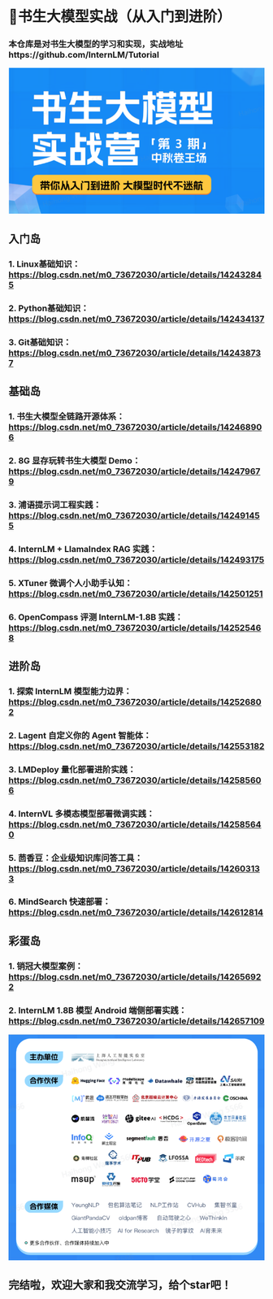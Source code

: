 # 🥰书生大模型实战（从入门到进阶）
### 本仓库是对书生大模型的学习和实现，实战地址https://github.com/InternLM/Tutorial
![书生大模型实战](/pictures/01.jpg)

## 入门岛
### 1. Linux基础知识：https://blog.csdn.net/m0_73672030/article/details/142432845
### 2. Python基础知识：https://blog.csdn.net/m0_73672030/article/details/142434137
### 3. Git基础知识：https://blog.csdn.net/m0_73672030/article/details/142438737

## 基础岛
### 1. 书生大模型全链路开源体系：https://blog.csdn.net/m0_73672030/article/details/142468906
### 2. 8G 显存玩转书生大模型 Demo：https://blog.csdn.net/m0_73672030/article/details/142479679
### 3. 浦语提示词工程实践：https://blog.csdn.net/m0_73672030/article/details/142491455
### 4. InternLM + LlamaIndex RAG 实践：https://blog.csdn.net/m0_73672030/article/details/142493175
### 5. XTuner 微调个人小助手认知：https://blog.csdn.net/m0_73672030/article/details/142501251
### 6. OpenCompass 评测 InternLM-1.8B 实践：https://blog.csdn.net/m0_73672030/article/details/142525468

## 进阶岛
### 1. 探索 InternLM 模型能力边界：https://blog.csdn.net/m0_73672030/article/details/142526802
### 2. Lagent 自定义你的 Agent 智能体：https://blog.csdn.net/m0_73672030/article/details/142553182
### 3. LMDeploy 量化部署进阶实践：https://blog.csdn.net/m0_73672030/article/details/142585606
### 4. InternVL 多模态模型部署微调实践：https://blog.csdn.net/m0_73672030/article/details/142585640
### 5. 茴香豆：企业级知识库问答工具：https://blog.csdn.net/m0_73672030/article/details/142603133
### 6. MindSearch 快速部署：https://blog.csdn.net/m0_73672030/article/details/142612814

## 彩蛋岛
### 1. 销冠大模型案例：https://blog.csdn.net/m0_73672030/article/details/142656922
### 2. InternLM 1.8B 模型 Android 端侧部署实践：https://blog.csdn.net/m0_73672030/article/details/142657109

![结束啦](/pictures/02.jpg)
## 完结啦，欢迎大家和我交流学习，给个star吧！
